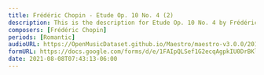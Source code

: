 ```yaml
---
title: Frédéric Chopin - Etude Op. 10 No. 4 (2)
description: This is the description for Etude Op. 10 No. 4 by Frédéric Chopin
composers: [Frédéric Chopin]
periods: [Romantic]
audioURL: https://OpenMusicDataset.github.io/Maestro/maestro-v3.0.0/2013/ORIG-MIDI_01_7_7_13_Group__MID--AUDIO_14_R1_2013_wav--3.midi
formURL: https://docs.google.com/forms/d/e/1FAIpQLSef1G2ecqAgpkIU0DrBKlGSRW7B7XBVL_l638G-dlppnDMphw/viewform
date: 2021-08-08T07:43:13-06:00
---
```

